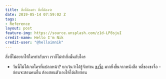 ```yaml
---
title: สิ่งที่ต้องทำ สิ่งที่ต้องจำ
date: 2019-05-14 07:59:02 Z
tags:
- Reference
layout: post
feature-img: https://source.unsplash.com/z1d-LP8sjuI
credit-name: Hello I'm Nik
credit-user: "@helloimnik"
---
```


สิ่งที่ไม่อยากให้ใครทำกับเรา เราก็ไม่ทำสิ่งนั้นกับใคร

 <i class="fa fa-child" style="color:plum"></i>

 - วันนี้ไม่ได้เจอใครที่แปลกหน้า? ยกเว้นว่าได้รู้จักท่าน [ขงจื่อ](https://en.wikipedia.org/wiki/Confucius) มากยิ่งขึ้นจากหนังสือ หลี่ของขงจื่อ - ก่อนจะสอนคนอื่น ต้องสอนตัวเองให้ได้เสียก่อน
